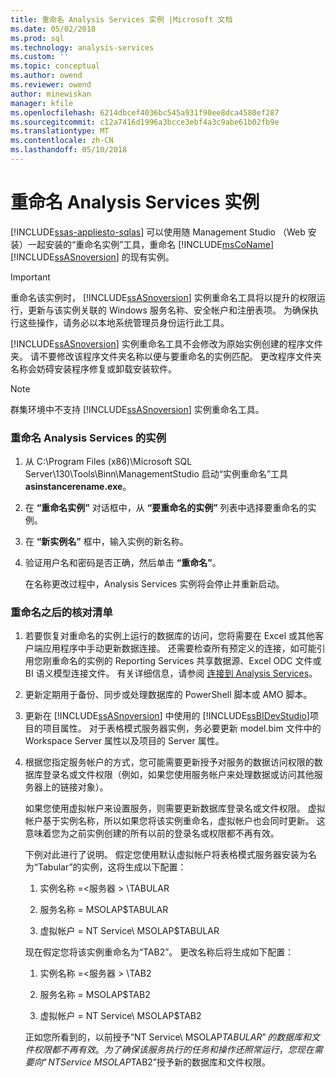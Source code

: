 ```yaml
---
title: 重命名 Analysis Services 实例 |Microsoft 文档
ms.date: 05/02/2018
ms.prod: sql
ms.technology: analysis-services
ms.custom: ''
ms.topic: conceptual
ms.author: owend
ms.reviewer: owend
author: minewiskan
manager: kfile
ms.openlocfilehash: 6214dbcef4036bc545a931f90ee8dca4580ef287
ms.sourcegitcommit: c12a7416d1996a3bcce3ebf4a3c9abe61b02fb9e
ms.translationtype: MT
ms.contentlocale: zh-CN
ms.lasthandoff: 05/10/2018
---
```

# <a name="rename-an-analysis-services-instance"></a>重命名 Analysis Services 实例
[!INCLUDE[ssas-appliesto-sqlas](../../includes/ssas-appliesto-sqlas.md)]
  可以使用随 Management Studio （Web 安装）一起安装的“重命名实例”工具，重命名 [!INCLUDE[msCoName](../../includes/msconame-md.md)] [!INCLUDE[ssASnoversion](../../includes/ssasnoversion-md.md)] 的现有实例。  
  
> [!IMPORTANT]  
>  重命名该实例时， [!INCLUDE[ssASnoversion](../../includes/ssasnoversion-md.md)] 实例重命名工具将以提升的权限运行，更新与该实例关联的 Windows 服务名称、安全帐户和注册表项。 为确保执行这些操作，请务必以本地系统管理员身份运行此工具。  
  
 [!INCLUDE[ssASnoversion](../../includes/ssasnoversion-md.md)] 实例重命名工具不会修改为原始实例创建的程序文件夹。 请不要修改该程序文件夹名称以便与要重命名的实例匹配。 更改程序文件夹名称会妨碍安装程序修复或卸载安装软件。  
  
> [!NOTE]  
>  群集环境中不支持 [!INCLUDE[ssASnoversion](../../includes/ssasnoversion-md.md)] 实例重命名工具。  
  
### <a name="to-rename-an-instance-of-analysis-services"></a>重命名 Analysis Services 的实例  
  
1.  从 C:\Program Files (x86)\Microsoft SQL Server\130\Tools\Binn\ManagementStudio 启动“实例重命名”工具 **asinstancerename.exe**。  
  
2.  在 **“重命名实例”** 对话框中，从 **“要重命名的实例”** 列表中选择要重命名的实例。  
  
3.  在 **“新实例名”** 框中，输入实例的新名称。  
  
4.  验证用户名和密码是否正确，然后单击 **“重命名”**。  
  
     在名称更改过程中，Analysis Services 实例将会停止并重新启动。  
  
### <a name="post-rename-checklist"></a>重命名之后的核对清单  
  
1.  若要恢复对重命名的实例上运行的数据库的访问，您将需要在 Excel 或其他客户端应用程序中手动更新数据连接。 还需要检查所有预定义的连接，如可能引用您刚重命名的实例的 Reporting Services 共享数据源、Excel ODC 文件或 BI 语义模型连接文件。 有关详细信息，请参阅 [连接到 Analysis Services](../../analysis-services/instances/connect-to-analysis-services.md)。  
  
2.  更新定期用于备份、同步或处理数据库的 PowerShell 脚本或 AMO 脚本。  
  
3.  更新在 [!INCLUDE[ssASnoversion](../../includes/ssasnoversion-md.md)] 中使用的 [!INCLUDE[ssBIDevStudio](../../includes/ssbidevstudio-md.md)]项目的项目属性。 对于表格模式服务器实例，务必要更新 model.bim 文件中的 Workspace Server 属性以及项目的 Server 属性。  
  
4.  根据您指定服务帐户的方式，您可能需要更新授予对服务的数据访问权限的数据库登录名或文件权限（例如，如果您使用服务帐户来处理数据或访问其他服务器上的链接对象）。  
  
     如果您使用虚拟帐户来设置服务，则需要更新数据库登录名或文件权限。 虚拟帐户基于实例名称，所以如果您将该实例重命名，虚拟帐户也会同时更新。 这意味着您为之前实例创建的所有以前的登录名或权限都不再有效。  
  
     下例对此进行了说明。 假定您使用默认虚拟帐户将表格模式服务器安装为名为“Tabular”的实例，这将生成以下配置：  
  
    1.  实例名称 =\<服务器 > \TABULAR  
  
    2.  服务名称 = MSOLAP$TABULAR  
  
    3.  虚拟帐户 = NT Service\ MSOLAP$TABULAR  
  
     现在假定您将该实例重命名为“TAB2”。 更改名称后将生成如下配置：  
  
    1.  实例名称 =\<服务器 > \TAB2  
  
    2.  服务名称 = MSOLAP$TAB2  
  
    3.  虚拟帐户 = NT Service\ MSOLAP$TAB2  
  
     正如您所看到的，以前授予“NT Service\ MSOLAP$TABULAR”的数据库和文件权限都不再有效。 为了确保该服务执行的任务和操作还照常运行，您现在需要向“NT Service\ MSOLAP$TAB2”授予新的数据库和文件权限。  
  
  
